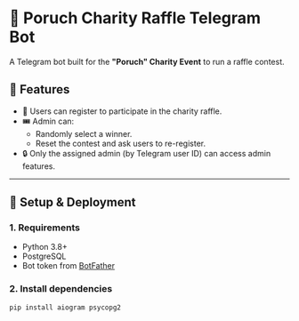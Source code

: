 # 🎉 Poruch Charity Raffle Telegram Bot

A Telegram bot built for the **"Poruch" Charity Event** to run a raffle contest.

## 🤖 Features

- 💬 Users can register to participate in the charity raffle.
- 🎟️ Admin can:
  - Randomly select a winner.
  - Reset the contest and ask users to re-register.
- 🔒 Only the assigned admin (by Telegram user ID) can access admin features.

---

## 🚀 Setup & Deployment

### 1. Requirements

- Python 3.8+
- PostgreSQL
- Bot token from [BotFather](https://t.me/BotFather)

### 2. Install dependencies

```bash
pip install aiogram psycopg2
